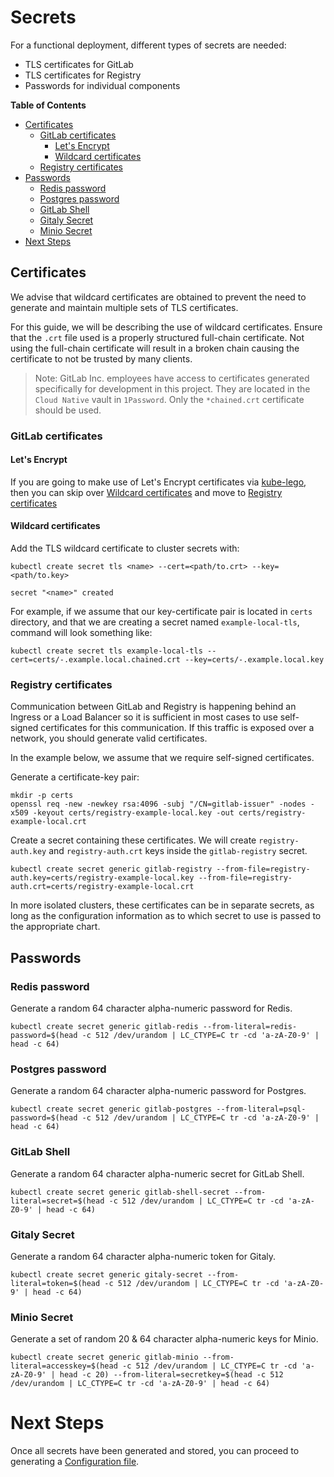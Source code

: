 # Secrets

For a functional deployment, different types of secrets are needed:

* TLS certificates for GitLab
* TLS certificates for Registry
* Passwords for individual components

**Table of Contents**

- [Certificates](#certificates)
  * [GitLab certificates](#gitlab-certificates)
    - [Let's Encrypt](#lets-encrypt)
    - [Wildcard certificates](#wildcard-certificates)
  * [Registry certificates](#registry-certificates)
- [Passwords](#passwords)
  * [Redis password](#redis-password)
  * [Postgres password](#postgres-password)
  * [GitLab Shell](#gitLab-shell)
  * [Gitaly Secret](#gitaly-secret)
  * [Minio Secret](#minio-secret)
- [Next Steps](#next-steps)

## Certificates

We advise that wildcard certificates are obtained to prevent the need to
generate and maintain multiple sets of TLS certificates.

For this guide, we will be describing the use of wildcard
certificates. Ensure that the `.crt` file used is a properly structured full-chain
certificate. Not using the full-chain certificate will result in a broken chain causing
the certificate to not be trusted by many clients.

> Note: GitLab Inc. employees have access to certificates generated specifically for
development in this project. They are located in the `Cloud Native`
vault in `1Password`. Only the `*chained.crt` certificate should be used.

### GitLab certificates

#### Let's Encrypt

If you are going to make use of Let's Encrypt certificates via [kube-lego](../kube-lego/README.md), then you can skip over [Wildcard certificates](#wildcard-certificates) and move to [Registry certificates](#registry-certificates)

#### Wildcard certificates
Add the TLS wildcard certificate to cluster secrets with:

```
kubectl create secret tls <name> --cert=<path/to.crt> --key=<path/to.key>

secret "<name>" created
```

For example, if we assume that our key-certificate pair is located in `certs` directory,
and that we are creating a secret named `example-local-tls`, command will look
something like:

```
kubectl create secret tls example-local-tls --cert=certs/-.example.local.chained.crt --key=certs/-.example.local.key
```

### Registry certificates

Communication between GitLab and Registry is happening behind an Ingress or a
Load Balancer so it is sufficient in most cases to use self-signed certificates
for this communication. If this traffic is exposed over a network, you
should generate valid certificates.

In the example below, we assume that we require self-signed certificates.

Generate a certificate-key pair:

```
mkdir -p certs
openssl req -new -newkey rsa:4096 -subj "/CN=gitlab-issuer" -nodes -x509 -keyout certs/registry-example-local.key -out certs/registry-example-local.crt
```

Create a secret containing these certificates.
 We will create `registry-auth.key` and `registry-auth.crt` keys inside the
`gitlab-registry` secret.

```
kubectl create secret generic gitlab-registry --from-file=registry-auth.key=certs/registry-example-local.key --from-file=registry-auth.crt=certs/registry-example-local.crt
```

In more isolated clusters, these certificates can be in separate secrets, as long
as the configuration information as to which secret to use is passed to the appropriate
chart.

## Passwords

### Redis password

Generate a random 64 character alpha-numeric password for Redis.

```
kubectl create secret generic gitlab-redis --from-literal=redis-password=$(head -c 512 /dev/urandom | LC_CTYPE=C tr -cd 'a-zA-Z0-9' | head -c 64)
```

### Postgres password

Generate a random 64 character alpha-numeric password for Postgres.

```
kubectl create secret generic gitlab-postgres --from-literal=psql-password=$(head -c 512 /dev/urandom | LC_CTYPE=C tr -cd 'a-zA-Z0-9' | head -c 64)
```

### GitLab Shell

Generate a random 64 character alpha-numeric secret for GitLab Shell.

```
kubectl create secret generic gitlab-shell-secret --from-literal=secret=$(head -c 512 /dev/urandom | LC_CTYPE=C tr -cd 'a-zA-Z0-9' | head -c 64)
```

### Gitaly Secret

Generate a random 64 character alpha-numeric token for Gitaly.

```
kubectl create secret generic gitaly-secret --from-literal=token=$(head -c 512 /dev/urandom | LC_CTYPE=C tr -cd 'a-zA-Z0-9' | head -c 64)
```

### Minio Secret

Generate a set of random 20 & 64 character alpha-numeric keys for Minio.

```
kubectl create secret generic gitlab-minio --from-literal=accesskey=$(head -c 512 /dev/urandom | LC_CTYPE=C tr -cd 'a-zA-Z0-9' | head -c 20) --from-literal=secretkey=$(head -c 512 /dev/urandom | LC_CTYPE=C tr -cd 'a-zA-Z0-9' | head -c 64)
```

# Next Steps

Once all secrets have been generated and stored, you can proceed to generating
a [Configuration file](README.md#configuration-file).
